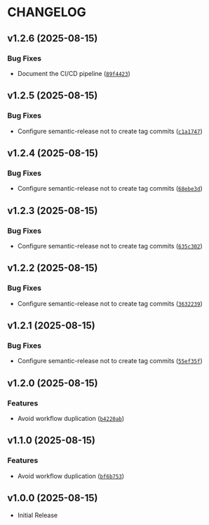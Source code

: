 # CHANGELOG

<!-- version list -->

## v1.2.6 (2025-08-15)

### Bug Fixes

- Document the CI/CD pipeline
  ([`89f4423`](https://github.com/muxu-io/mqtt-logger/commit/89f4423196e772efa0b5fcfdffb0c8963054ac77))


## v1.2.5 (2025-08-15)

### Bug Fixes

- Configure semantic-release not to create tag commits
  ([`c1a1747`](https://github.com/muxu-io/mqtt-logger/commit/c1a174730cae335890948006c603df704e6f98da))


## v1.2.4 (2025-08-15)

### Bug Fixes

- Configure semantic-release not to create tag commits
  ([`68ebe3d`](https://github.com/muxu-io/mqtt-logger/commit/68ebe3d67286fbd28023e076784e99380895c177))


## v1.2.3 (2025-08-15)

### Bug Fixes

- Configure semantic-release not to create tag commits
  ([`635c302`](https://github.com/muxu-io/mqtt-logger/commit/635c302fa7375896b1b3035d35be8628dfe151db))


## v1.2.2 (2025-08-15)

### Bug Fixes

- Configure semantic-release not to create tag commits
  ([`3632239`](https://github.com/muxu-io/mqtt-logger/commit/3632239381e29db702d5cb8d6e620abf63b9837f))


## v1.2.1 (2025-08-15)

### Bug Fixes

- Configure semantic-release not to create tag commits
  ([`55ef35f`](https://github.com/muxu-io/mqtt-logger/commit/55ef35fce130506ad5157f7b7bf1f0222cb55210))


## v1.2.0 (2025-08-15)

### Features

- Avoid workflow duplication
  ([`b4220ab`](https://github.com/muxu-io/mqtt-logger/commit/b4220abf6b7a4dcb83bc0726aa7f0f19c9efd0ab))


## v1.1.0 (2025-08-15)

### Features

- Avoid workflow duplication
  ([`bf6b753`](https://github.com/muxu-io/mqtt-logger/commit/bf6b753a909b51bfa344d758a2c9afe4db66b4c1))


## v1.0.0 (2025-08-15)

- Initial Release
